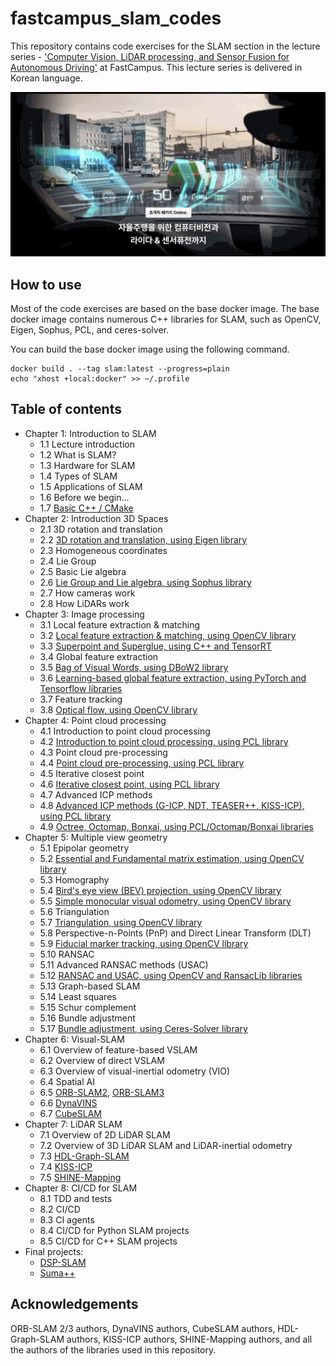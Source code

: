 # fastcampus_slam_codes

This repository contains code exercises for the SLAM section in the lecture series - ['Computer Vision, LiDAR processing, and Sensor Fusion for Autonomous Driving'](https://fastcampus.co.kr/data_online_autovehicle) at FastCampus. This lecture series is delivered in Korean language.

![](title.png)

## How to use

Most of the code exercises are based on the base docker image. The base docker image contains numerous C++ libraries for SLAM, such as OpenCV, Eigen, Sophus, PCL, and ceres-solver. 

You can build the base docker image using the following command. 

```shell
docker build . --tag slam:latest --progress=plain
echo "xhost +local:docker" >> ~/.profile
```

## Table of contents

- Chapter 1: Introduction to SLAM
  - 1.1 Lecture introduction
  - 1.2 What is SLAM?
  - 1.3 Hardware for SLAM
  - 1.4 Types of SLAM
  - 1.5 Applications of SLAM
  - 1.6 Before we begin...
  - 1.7 [Basic C++ / CMake](1_7)
- Chapter 2: Introduction 3D Spaces
  - 2.1 3D rotation and translation
  - 2.2 [3D rotation and translation, using Eigen library](2_2)
  - 2.3 Homogeneous coordinates
  - 2.4 Lie Group
  - 2.5 Basic Lie algebra
  - 2.6 [Lie Group and Lie algebra, using Sophus library](2_6)
  - 2.7 How cameras work
  - 2.8 How LiDARs work
- Chapter 3: Image processing
  - 3.1 Local feature extraction & matching
  - 3.2 [Local feature extraction & matching, using OpenCV library](3_2)
  - 3.3 [Superpoint and Superglue, using C++ and TensorRT](3_3)
  - 3.4 Global feature extraction
  - 3.5 [Bag of Visual Words, using DBoW2 library](3_5)
  - 3.6 [Learning-based global feature extraction, using PyTorch and Tensorflow libraries](3_6)
  - 3.7 Feature tracking
  - 3.8 [Optical flow, using OpenCV library](3_8)
- Chapter 4: Point cloud processing
  - 4.1 Introduction to point cloud processing
  - 4.2 [Introduction to point cloud processing, using PCL library](4_2)
  - 4.3 Point cloud pre-processing
  - 4.4 [Point cloud pre-processing, using PCL library](4_4)
  - 4.5 Iterative closest point
  - 4.6 [Iterative closest point, using PCL library](4_6)
  - 4.7 Advanced ICP methods
  - 4.8 [Advanced ICP methods (G-ICP, NDT, TEASER++, KISS-ICP), using PCL library](4_8)
  - 4.9 [Octree, Octomap, Bonxai, using PCL/Octomap/Bonxai libraries](4_9)
- Chapter 5: Multiple view geometry
  - 5.1 Epipolar geometry
  - 5.2 [Essential and Fundamental matrix estimation, using OpenCV library](5_2)
  - 5.3 Homography
  - 5.4 [Bird's eye view (BEV) projection, using OpenCV library](5_4)
  - 5.5 [Simple monocular visual odometry, using OpenCV library](5_5)
  - 5.6 Triangulation
  - 5.7 [Triangulation, using OpenCV library](5_7)
  - 5.8 Perspective-n-Points (PnP) and Direct Linear Transform (DLT)
  - 5.9 [Fiducial marker tracking, using OpenCV library](5_9)
  - 5.10 RANSAC
  - 5.11 Advanced RANSAC methods (USAC)
  - 5.12 [RANSAC and USAC, using OpenCV and RansacLib libraries](5_12)
  - 5.13 Graph-based SLAM
  - 5.14 Least squares
  - 5.15 Schur complement
  - 5.16 Bundle adjustment
  - 5.17 [Bundle adjustment, using Ceres-Solver library](5_17)
- Chapter 6: Visual-SLAM
  - 6.1 Overview of feature-based VSLAM
  - 6.2 Overview of direct VSLAM
  - 6.3 Overview of visual-inertial odometry (VIO)
  - 6.4 Spatial AI
  - 6.5 [ORB-SLAM2](orb_slam2), [ORB-SLAM3](orb_slam3)
  - 6.6 [DynaVINS](dynavins)
  - 6.7 [CubeSLAM](cubeslam)
- Chapter 7: LiDAR SLAM
  - 7.1 Overview of 2D LiDAR SLAM
  - 7.2 Overview of 3D LiDAR SLAM and LiDAR-inertial odometry
  - 7.3 [HDL-Graph-SLAM](hdl_graph_slam)
  - 7.4 [KISS-ICP](kiss_icp)
  - 7.5 [SHINE-Mapping](shine_mapping)
- Chapter 8: CI/CD for SLAM
  - 8.1 TDD and tests
  - 8.2 CI/CD
  - 8.3 CI agents
  - 8.4 CI/CD for Python SLAM projects
  - 8.5 CI/CD for C++ SLAM projects
- Final projects:
  - [DSP-SLAM]()
  - [Suma++]()

## Acknowledgements

ORB-SLAM 2/3 authors, DynaVINS authors, CubeSLAM authors, HDL-Graph-SLAM authors, KISS-ICP authors, SHINE-Mapping authors, and all the authors of the libraries used in this repository.

